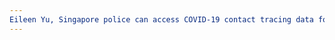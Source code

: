 ```yaml
---
Eileen Yu, Singapore police can access COVID-19 contact tracing data for criminal investigationsZDNet, 2021, p.. URL: zotero://select/items/@YuSingaporepolicecan2021
---
```



